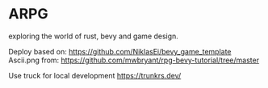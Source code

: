 # ARPG

exploring the world of rust, bevy and game design.

Deploy based on: https://github.com/NiklasEi/bevy_game_template
Ascii.png from: https://github.com/mwbryant/rpg-bevy-tutorial/tree/master

Use truck for local development https://trunkrs.dev/